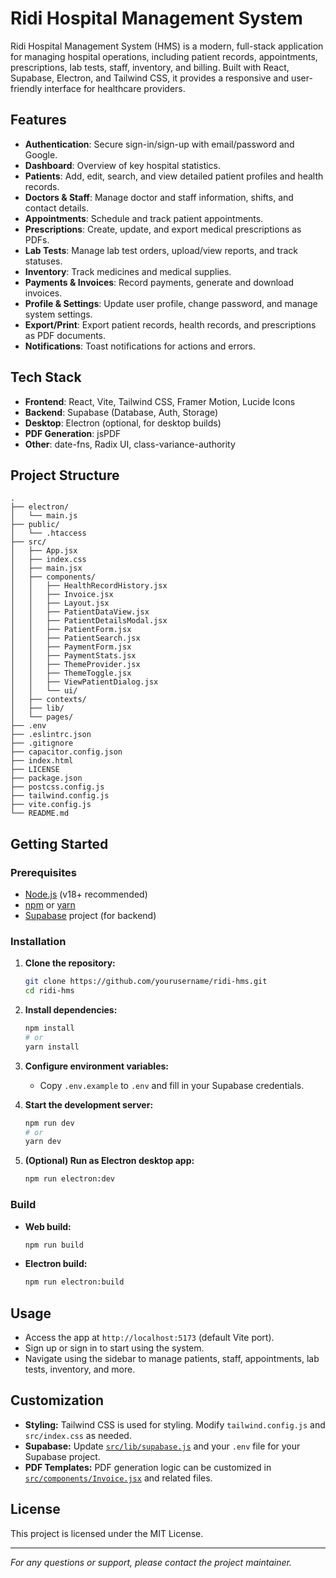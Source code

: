 # Ridi Hospital Management System

Ridi Hospital Management System (HMS) is a modern, full-stack application for managing hospital operations, including patient records, appointments, prescriptions, lab tests, staff, inventory, and billing. Built with React, Supabase, Electron, and Tailwind CSS, it provides a responsive and user-friendly interface for healthcare providers.

## Features

- **Authentication**: Secure sign-in/sign-up with email/password and Google.
- **Dashboard**: Overview of key hospital statistics.
- **Patients**: Add, edit, search, and view detailed patient profiles and health records.
- **Doctors & Staff**: Manage doctor and staff information, shifts, and contact details.
- **Appointments**: Schedule and track patient appointments.
- **Prescriptions**: Create, update, and export medical prescriptions as PDFs.
- **Lab Tests**: Manage lab test orders, upload/view reports, and track statuses.
- **Inventory**: Track medicines and medical supplies.
- **Payments & Invoices**: Record payments, generate and download invoices.
- **Profile & Settings**: Update user profile, change password, and manage system settings.
- **Export/Print**: Export patient records, health records, and prescriptions as PDF documents.
- **Notifications**: Toast notifications for actions and errors.

## Tech Stack

- **Frontend**: React, Vite, Tailwind CSS, Framer Motion, Lucide Icons
- **Backend**: Supabase (Database, Auth, Storage)
- **Desktop**: Electron (optional, for desktop builds)
- **PDF Generation**: jsPDF
- **Other**: date-fns, Radix UI, class-variance-authority

## Project Structure

```
.
├── electron/
│   └── main.js
├── public/
│   └── .htaccess
├── src/
│   ├── App.jsx
│   ├── index.css
│   ├── main.jsx
│   ├── components/
│   │   ├── HealthRecordHistory.jsx
│   │   ├── Invoice.jsx
│   │   ├── Layout.jsx
│   │   ├── PatientDataView.jsx
│   │   ├── PatientDetailsModal.jsx
│   │   ├── PatientForm.jsx
│   │   ├── PatientSearch.jsx
│   │   ├── PaymentForm.jsx
│   │   ├── PaymentStats.jsx
│   │   ├── ThemeProvider.jsx
│   │   ├── ThemeToggle.jsx
│   │   ├── ViewPatientDialog.jsx
│   │   └── ui/
│   ├── contexts/
│   ├── lib/
│   └── pages/
├── .env
├── .eslintrc.json
├── .gitignore
├── capacitor.config.json
├── index.html
├── LICENSE
├── package.json
├── postcss.config.js
├── tailwind.config.js
├── vite.config.js
└── README.md
```

## Getting Started

### Prerequisites

- [Node.js](https://nodejs.org/) (v18+ recommended)
- [npm](https://www.npmjs.com/) or [yarn](https://yarnpkg.com/)
- [Supabase](https://supabase.com/) project (for backend)

### Installation

1. **Clone the repository:**
   ```sh
   git clone https://github.com/yourusername/ridi-hms.git
   cd ridi-hms
   ```

2. **Install dependencies:**
   ```sh
   npm install
   # or
   yarn install
   ```

3. **Configure environment variables:**
   - Copy `.env.example` to `.env` and fill in your Supabase credentials.

4. **Start the development server:**
   ```sh
   npm run dev
   # or
   yarn dev
   ```

5. **(Optional) Run as Electron desktop app:**
   ```sh
   npm run electron:dev
   ```

### Build

- **Web build:**
  ```sh
  npm run build
  ```
- **Electron build:**
  ```sh
  npm run electron:build
  ```

## Usage

- Access the app at `http://localhost:5173` (default Vite port).
- Sign up or sign in to start using the system.
- Navigate using the sidebar to manage patients, staff, appointments, lab tests, inventory, and more.

## Customization

- **Styling:** Tailwind CSS is used for styling. Modify `tailwind.config.js` and `src/index.css` as needed.
- **Supabase:** Update [`src/lib/supabase.js`](src/lib/supabase.js) and your `.env` file for your Supabase project.
- **PDF Templates:** PDF generation logic can be customized in [`src/components/Invoice.jsx`](src/components/Invoice.jsx) and related files.

## License

This project is licensed under the MIT License.

---

*For any questions or support, please contact the project maintainer.*


